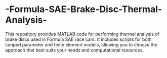 # -Formula-SAE-Brake-Disc-Thermal-Analysis-
This repository provides MATLAB code for performing thermal analysis of brake discs used in Formula SAE race cars. It includes scripts for both lumped parameter and finite element models, allowing you to choose the approach that best suits your needs and computational resources.
